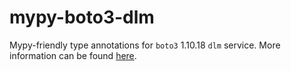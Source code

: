 # mypy-boto3-dlm

Mypy-friendly type annotations for `boto3` 1.10.18 `dlm` service.
More information can be found [here](https://github.com/vemel/mypy_boto3).